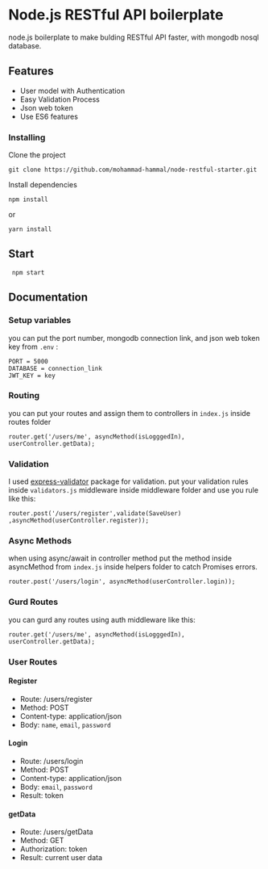 # Node.js RESTful API boilerplate

node.js boilerplate to make bulding RESTful API faster, with mongodb nosql database.

## Features

* User model with Authentication 
* Easy Validation Process
* Json web token
* Use ES6 features

### Installing

Clone the project
```
git clone https://github.com/mohammad-hammal/node-restful-starter.git
```

Install dependencies 
```
npm install 
```
or
```
yarn install
```
## Start

``` npm start```

## Documentation

### Setup variables

you can put the port number, mongodb connection link, and json web token key from ``` .env ``` :
```
PORT = 5000
DATABASE = connection_link
JWT_KEY = key 
```
### Routing

you can put your routes and assign them to controllers in ```index.js``` inside routes folder

```
router.get('/users/me', asyncMethod(isLogggedIn), userController.getData);
```

### Validation
I used [express-validator](https://github.com/express-validator/express-validator) package for validation.
put your validation rules inside ```validators.js``` middleware inside middleware folder and use you rule like this:

```router.post('/users/register',validate(SaveUser) ,asyncMethod(userController.register));```

### Async Methods

when using async/await in controller method put the method inside asyncMethod from ```index.js```  inside helpers folder to catch Promises errors.

```
router.post('/users/login', asyncMethod(userController.login));
```

### Gurd Routes

you can gurd any routes using auth middleware like this:

```
router.get('/users/me', asyncMethod(isLogggedIn), userController.getData);
```
### User Routes
#### Register 
* Route: /users/register
* Method: POST
* Content-type: application/json
* Body: ```name```, ```email```, ```password```

#### Login 
* Route: /users/login
* Method: POST
* Content-type: application/json
* Body: ```email```, ```password```
* Result: token
#### getData 
* Route: /users/getData
* Method: GET
* Authorization: token
* Result: current user data
